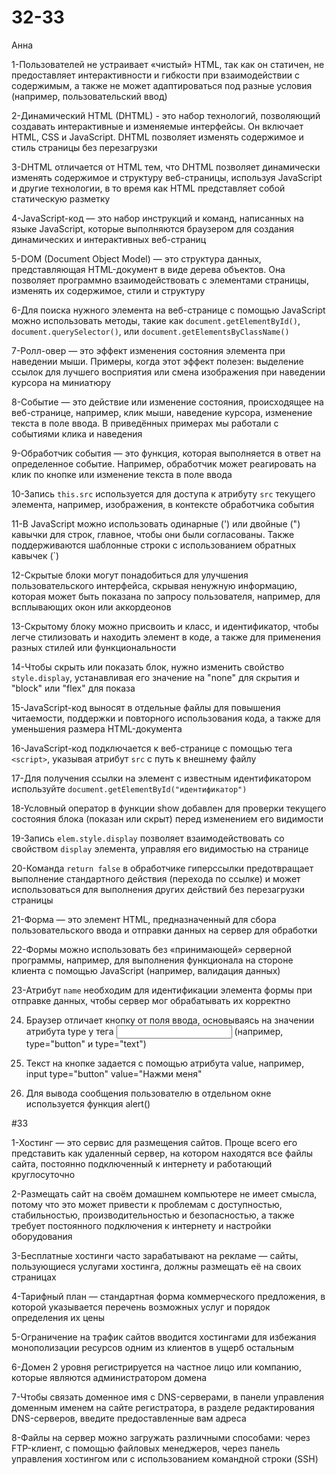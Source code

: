 # 32-33
Анна

1-Пользователей не устраивает «чистый» HTML, так как он статичен, не предоставляет интерактивности и гибкости при взаимодействии с содержимым, а также не может адаптироваться под разные условия (например, пользовательский ввод)

2-Динамический HTML (DHTML) - это набор технологий, позволяющий создавать интерактивные и изменяемые интерфейсы. Он включает HTML, CSS и JavaScript. DHTML позволяет изменять содержимое и стиль страницы без перезагрузки

3-DHTML отличается от HTML тем, что DHTML позволяет динамически изменять содержимое и структуру веб-страницы, используя JavaScript и другие технологии, в то время как HTML представляет собой статическую разметку

4-JavaScript-код — это набор инструкций и команд, написанных на языке JavaScript, которые выполняются браузером для создания динамических и интерактивных веб-страниц

5-DOM (Document Object Model) — это структура данных, представляющая HTML-документ в виде дерева объектов. Она позволяет программно взаимодействовать с элементами страницы, изменять их содержимое, стили и структуру

6-Для поиска нужного элемента на веб-странице с помощью JavaScript можно использовать методы, такие как `document.getElementById()`, `document.querySelector()`, или `document.getElementsByClassName()`

7-Ролл-овер — это эффект изменения состояния элемента при наведении мыши. Примеры, когда этот эффект полезен: выделение ссылок для лучшего восприятия или смена изображения при наведении курсора на миниатюру

8-Событие — это действие или изменение состояния, происходящее на веб-странице, например, клик мыши, наведение курсора, изменение текста в поле ввода. В приведённых примерах мы работали с событиями клика и наведения

9-Обработчик события — это функция, которая выполняется в ответ на определенное событие. Например, обработчик может реагировать на клик по кнопке или изменение текста в поле ввода

10-Запись `this.src` используется для доступа к атрибуту `src` текущего элемента, например, изображения, в контексте обработчика события

11-В JavaScript можно использовать одинарные (') или двойные (") кавычки для строк, главное, чтобы они были согласованы. Также поддерживаются шаблонные строки с использованием обратных кавычек (`)

12-Скрытые блоки могут понадобиться для улучшения пользовательского интерфейса, скрывая ненужную информацию, которая может быть показана по запросу пользователя, например, для всплывающих окон или аккордеонов

13-Скрытому блоку можно присвоить и класс, и идентификатор, чтобы легче стилизовать и находить элемент в коде, а также для применения разных стилей или функциональности

14-Чтобы скрыть или показать блок, нужно изменить свойство `style.display`, устанавливая его значение на "none" для скрытия и "block" или "flex" для показа

15-JavaScript-код выносят в отдельные файлы для повышения читаемости, поддержки и повторного использования кода, а также для уменьшения размера HTML-документа

16-JavaScript-код подключается к веб-странице с помощью тега `<script>`, указывая атрибут `src` с путь к внешнему файлу

17-Для получения ссылки на элемент с известным идентификатором используйте `document.getElementById("идентификатор")`

18-Условный оператор в функции show добавлен для проверки текущего состояния блока (показан или скрыт) перед изменением его видимости

19-Запись `elem.style.display` позволяет взаимодействовать со свойством `display` элемента, управляя его видимостью на странице

20-Команда `return false` в обработчике гиперссылки предотвращает выполнение стандартного действия (перехода по ссылке) и может использоваться для выполнения других действий без перезагрузки страницы

21-Форма — это элемент HTML, предназначенный для сбора пользовательского ввода и отправки данных на сервер для обработки

22-Формы можно использовать без «принимающей» серверной программы, например, для выполнения функционала на стороне клиента с помощью JavaScript (например, валидация данных)

23-Атрибут `name` необходим для идентификации элемента формы при отправке данных, чтобы сервер мог обрабатывать их корректно

24. Браузер отличает кнопку от поля ввода, основываясь на значении атрибута type у тега <input> (например, type="button" и type="text")

25. Текст на кнопке задается с помощью атрибута value, например, input type="button" value="Нажми меня"

26. Для вывода сообщения пользователю в отдельном окне используется функция alert()

#33

1-Хостинг — это сервис для размещения сайтов. Проще всего его представить как удаленный сервер, на котором находятся все файлы сайта, постоянно подключенный к интернету и работающий круглосуточно

2-Размещать сайт на своём домашнем компьютере не имеет смысла, потому что это может привести к проблемам с доступностью, стабильностью, производительностью и безопасностью, а также требует постоянного подключения к интернету и настройки оборудования

3-Бесплатные хостинги часто зарабатывают на рекламе — сайты, пользующиеся услугами хостинга, должны размещать её на своих страницах

4-Тарифный план — стандартная форма коммерческого предложения, в которой указывается перечень возможных услуг и порядок определения их цены

5-Ограничение на трафик сайтов вводится хостингами для избежания монополизации ресурсов одним из клиентов в ущерб остальным

6-Домен 2 уровня регистрируется на частное лицо или компанию, которые являются администратором домена

7-Чтобы связать доменное имя с DNS-серверами, в панели управления доменным именем на сайте регистратора, в разделе редактирования DNS-серверов, введите предоставленные вам адреса

8-Файлы на сервер можно загружать различными способами: через FTP-клиент, с помощью файловых менеджеров, через панель управления хостингом или с использованием командной строки (SSH)
